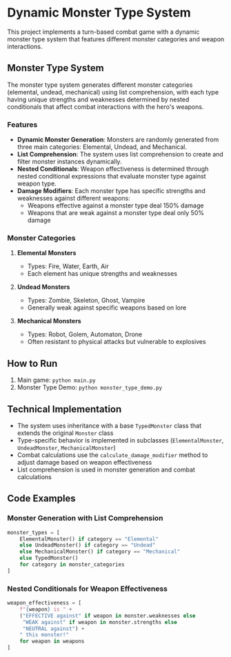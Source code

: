 # Dynamic Monster Type System

This project implements a turn-based combat game with a dynamic monster type system that features different monster categories and weapon interactions.

## Monster Type System

The monster type system generates different monster categories (elemental, undead, mechanical) using list comprehension, with each type having unique strengths and weaknesses determined by nested conditionals that affect combat interactions with the hero's weapons.

### Features

- **Dynamic Monster Generation**: Monsters are randomly generated from three main categories: Elemental, Undead, and Mechanical.
- **List Comprehension**: The system uses list comprehension to create and filter monster instances dynamically.
- **Nested Conditionals**: Weapon effectiveness is determined through nested conditional expressions that evaluate monster type against weapon type.
- **Damage Modifiers**: Each monster type has specific strengths and weaknesses against different weapons:
  - Weapons effective against a monster type deal 150% damage
  - Weapons that are weak against a monster type deal only 50% damage

### Monster Categories

1. **Elemental Monsters**
   - Types: Fire, Water, Earth, Air
   - Each element has unique strengths and weaknesses

2. **Undead Monsters**
   - Types: Zombie, Skeleton, Ghost, Vampire
   - Generally weak against specific weapons based on lore

3. **Mechanical Monsters**
   - Types: Robot, Golem, Automaton, Drone
   - Often resistant to physical attacks but vulnerable to explosives

## How to Run

1. Main game: `python main.py`
2. Monster Type Demo: `python monster_type_demo.py`

## Technical Implementation

- The system uses inheritance with a base `TypedMonster` class that extends the original `Monster` class
- Type-specific behavior is implemented in subclasses (`ElementalMonster`, `UndeadMonster`, `MechanicalMonster`)
- Combat calculations use the `calculate_damage_modifier` method to adjust damage based on weapon effectiveness
- List comprehension is used in monster generation and combat calculations

## Code Examples

### Monster Generation with List Comprehension

```python
monster_types = [
    ElementalMonster() if category == "Elemental" 
    else UndeadMonster() if category == "Undead"
    else MechanicalMonster() if category == "Mechanical" 
    else TypedMonster() 
    for category in monster_categories
]
```

### Nested Conditionals for Weapon Effectiveness

```python
weapon_effectiveness = [
    f"{weapon} is " + 
    ("EFFECTIVE against" if weapon in monster.weaknesses else 
     "WEAK against" if weapon in monster.strengths else 
     "NEUTRAL against") + 
    " this monster!"
    for weapon in weapons
]
``` 